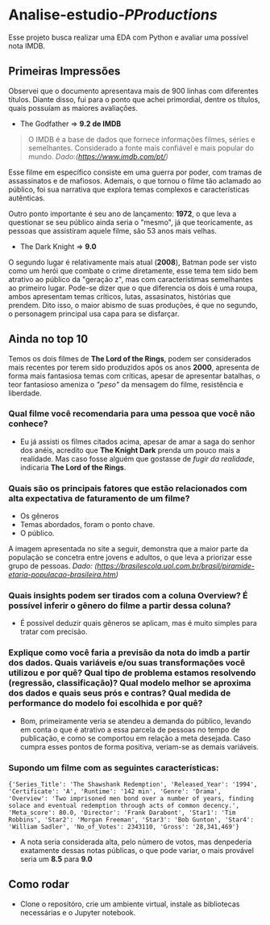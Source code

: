 
 # Analise-estudio-_PProductions_
Esse projeto busca realizar uma EDA com Python e avaliar uma possível nota IMDB.

## Primeiras Impressões

Observei que o documento apresentava mais de 900 linhas com diferentes títulos. Diante disso, fui para o ponto que achei primordial, dentre os títulos, quais possuíam as maiores avaliações.

- The Godfather => **9.2 de IMDB**

> O IMDB é a base de dados que fornece informações filmes, séries e semelhantes. Considerado a fonte mais confiável e mais popular do mundo. *Dado:(https://www.imdb.com/pt/)*

Esse filme em específico consiste em uma guerra por poder, com tramas de assassinatos e de mafiosos. Ademais, o que tornou o filme tão aclamado ao público, foi sua narrativa que explora temas complexos e características autênticas. 

Outro ponto importante é seu ano de lançamento: **1972**, o que leva a questionar se seu público ainda seria o "mesmo", já que teoricamente, as pessoas que assistiram aquele filme, são 53 anos mais velhas.

- The Dark Knight => **9.0**

O segundo lugar é relativamente mais atual (**2008**), Batman pode ser visto como um herói que combate o crime diretamente, esse tema tem sido bem atrativo ao público da "geração z", mas com característimas semelhantes ao primeiro lugar. Pode-se dizer que o que diferencia os dois é uma roupa, ambos apresentam temas críticos, lutas, assasinatos, histórias que prendem. Dito isso, o maior abismo de suas produções, é que no segundo, o personagem principal usa capa para se disfarçar.

## Ainda no top 10

Temos os dois filmes de **The Lord of the Rings**, podem ser considerados mais recentes por terem sido produzidos após os anos **2000**, apresenta de forma mais fantasiosa temas com críticas, apesar de apresentar batalhas, o teor fantasioso ameniza o *"peso"* da mensagem do filme, resistência e liberdade.

### Qual filme você recomendaria para uma pessoa que você não conhece?

- Eu já assisti os filmes citados acima, apesar de amar a saga do senhor dos anéis, acredito que **The Knight Dark** prenda um pouco mais a realidade. Mas caso fosse alguém que gostasse de *fugir da realidade*, indicaria **The Lord of the Rings**.

### Quais são os principais fatores que estão relacionados com alta expectativa de faturamento de um filme? 
- Os gêneros
- Temas abordados, foram o ponto chave.
- O público.

A imagem apresentada no site a seguir, demonstra que a maior parte da população se concetra entre jovens e adultos, o que leva a priorizar esse grupo de pessoas. *Dado: (https://brasilescola.uol.com.br/brasil/piramide-etaria-populacao-brasileira.htm)*

### Quais insights podem ser tirados com a coluna Overview? É possível inferir o gênero do filme a partir dessa coluna?
- É possível deduzir quais gêneros se aplicam, mas é muito simples para tratar com precisão.

### Explique como você faria a previsão da nota do imdb a partir dos dados. Quais variáveis e/ou suas transformações você utilizou e por quê? Qual tipo de problema estamos resolvendo (regressão, classificação)? Qual modelo melhor se aproxima dos dados e quais seus prós e contras? Qual medida de performance do modelo foi escolhida e por quê?
- Bom, primeiramente veria se atendeu a demanda do público, levando em conta o que é atrativo a essa parcela de pessoas no tempo de publicação, e como se comportou em relação a meta desejada. Caso cumpra esses pontos de forma positiva, veriam-se as demais variáveis.  

### Supondo um filme com as seguintes características:

`{'Series_Title': 'The Shawshank Redemption',
 'Released_Year': '1994',
 'Certificate': 'A',
 'Runtime': '142 min',
 'Genre': 'Drama',
 'Overview': 'Two imprisoned men bond over a number of years, finding solace and eventual redemption through acts of common decency.',
 'Meta_score': 80.0,
 'Director': 'Frank Darabont',
 'Star1': 'Tim Robbins',
 'Star2': 'Morgan Freeman',
 'Star3': 'Bob Gunton',
 'Star4': 'William Sadler',
 'No_of_Votes': 2343110,
 'Gross': '28,341,469'}`

- A nota seria considerada alta, pelo número de votos, mas denpederia exatamente dessas notas públicas, o que pode variar, o mais provável seria um **8.5** para **9.0**

## Como rodar

- Clone o repositóro, crie um ambiente virtual, instale as bibliotecas necessárias e o Jupyter notebook.